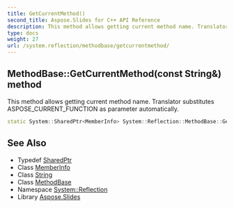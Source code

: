 ```yaml
---
title: GetCurrentMethod()
second_title: Aspose.Slides for C++ API Reference
description: This method allows getting current method name. Translator substitutes ASPOSE_CURRENT_FUNCTION as parameter automatically.
type: docs
weight: 27
url: /system.reflection/methodbase/getcurrentmethod/
---
```

## MethodBase::GetCurrentMethod(const String\&) method


This method allows getting current method name. Translator substitutes ASPOSE_CURRENT_FUNCTION as parameter automatically.

```cpp
static System::SharedPtr<MemberInfo> System::Reflection::MethodBase::GetCurrentMethod(const String &full_name)
```

## See Also

* Typedef [SharedPtr](../../../system/sharedptr/)
* Class [MemberInfo](../../memberinfo/)
* Class [String](../../../system/string/)
* Class [MethodBase](../)
* Namespace [System::Reflection](../../)
* Library [Aspose.Slides](../../../)